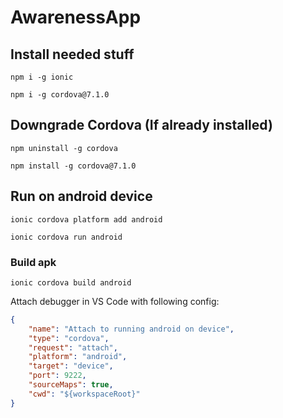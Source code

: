 # AwarenessApp

## Install needed stuff
`npm i -g ionic`

`npm i -g cordova@7.1.0`

## Downgrade Cordova (If already installed)
`npm uninstall -g cordova`

`npm install -g cordova@7.1.0`

## Run on android device
`ionic cordova platform add android`

`ionic cordova run android`

### Build apk
`ionic cordova build android`

Attach debugger in VS Code with following config:
```json
{
    "name": "Attach to running android on device",
    "type": "cordova",
    "request": "attach",
    "platform": "android",
    "target": "device",
    "port": 9222,
    "sourceMaps": true,
    "cwd": "${workspaceRoot}"
}
```